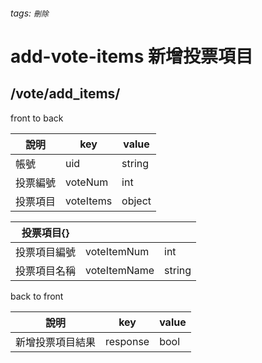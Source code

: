 ###### tags: `刪除`
# add-vote-items 新增投票項目
## /vote/add_items/
front to back

| 說明     | key       | value  |
| -------- | --------- | ------ |
| 帳號     | uid       | string |
| 投票編號 | voteNum   | int    |
| 投票項目 | voteItems | object |


| 投票項目{}   |              |        |
| ------------ | ------------ | ------ |
| 投票項目編號 | voteItemNum  | int    |
| 投票項目名稱 | voteItemName | string |

back to front

| 說明             | key     | value |
| ---------------- | ------- | ----- |
| 新增投票項目結果 | response | bool      |